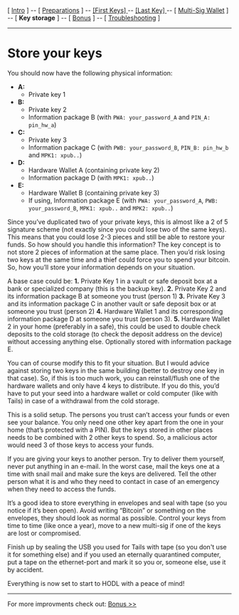 [ [Intro](README.md) ] -- [ [Preparations]( hodl-guide_10_preparations.md) ] -- [ [First Keys] ](hodl-guide_20_first-keys.md) -- [ [Last Key] ](hodl-guide_30_last-key.md) -- [ [Multi-Sig Wallet](hodl-guide_40_multi-sig.md) ] -- [ **Key storage** ] -- [ [Bonus](hodl-guide_60_bonus.md) ] -- [ [Troubleshooting](hodl-guide_70_troubleshooting.md) ]

---

# Store your keys

You should now have the following physical information:
* **A:**
  * Private key 1
* **B:**
  * Private key 2
  * Information package B (with `PWA: your_password_A` and `PIN_A: pin_hw_a`)
* **C:**
  * Private key 3
  * Information package C (with `PWB: your_password_B`, `PIN_B: pin_hw_b` and `MPK1: xpub..`)
* **D:**
  * Hardware Wallet A (containing private key 2)  
  * Information package D (with `MPK1: xpub..`)
* **E:**
  * Hardware Wallet B (containing private key 3)
  * If using, Information package E (with `PWA: your_password_A`, `PWB: your_password_B`, `MPK1: xpub..` and `MPK2: xpub..`)

Since you’ve duplicated two of your private keys, this is almost like a 2 of 5 signature scheme (not exactly since you could lose two of the same keys). This means that you could lose 2-3 pieces and still be able to restore your funds. So how should you handle this information? The key concept is to not store 2 pieces of information at the same place. Then you’d risk losing two keys at the same time and a thief could force you to spend your bitcoin. So, how you’ll store your information depends on your situation.

A base case could be:
**1.**	Private Key 1 in a vault or safe deposit box at a bank or specialized company (this is the backup key).
**2.**	Private Key 2 and its information package B at someone you trust (person 1)
**3.**	Private Key 3 and its information package C in another vault or safe deposit box or at someone you trust (person 2)
**4.**	Hardware Wallet 1 and its corresponding information package D at someone you trust (person 3). 
**5.**	Hardware Wallet 2 in your home (preferably in a safe), this could be used to double check deposits to the cold storage (to check the deposit address on the device) without accessing anything else. Optionally stored with information package E.

You can of course modify this to fit your situation. But I would advice against storing two keys in the same building (better to destroy one key in that case).
So, if this is too much work, you can reinstall/flush one of the hardware wallets and only have 4 keys to distribute. If you do this, you’d have to put your seed into a hardware wallet or cold computer (like with Tails) in case of a withdrawal from the cold storage.

This is a solid setup. The persons you trust can’t access your funds or even see your balance. You only need one other key apart from the one in your home (that’s protected with a PIN). But the keys stored in other places needs to be combined with 2 other keys to spend. So, a malicious actor would need 3 of those keys to access your funds.   

If you are giving your keys to another person. Try to deliver them yourself, never put anything in an e-mail. In the worst case, mail the keys one at a time with snail mail and make sure the keys are delivered. Tell the other person what it is and who they need to contact in case of an emergency when they need to access the funds.

It’s a good idea to store everything in envelopes and seal with tape (so you notice if it’s been open). Avoid writing “Bitcoin” or something on the envelopes, they should look as normal as possible. Control your keys from time to time (like once a year), move to a new multi-sig if one of the keys are lost or compromised.

Finish up by sealing the USB you used for Tails with tape (so you don't use it for something else) and if you used an eternally quarantined computer, put a tape on the ethernet-port and mark it so you or, someone else, use it by accident.

Everything is now set to start to HODL with a peace of mind!

---

For more improvments check out: [Bonus >>](hodl-guide_60_bonus.md)
